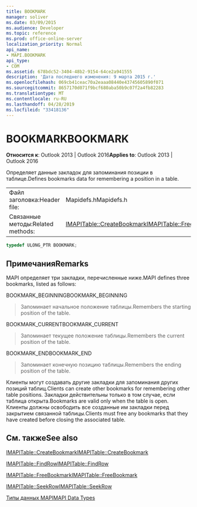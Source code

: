 ```yaml
---
title: BOOKMARK
manager: soliver
ms.date: 03/09/2015
ms.audience: Developer
ms.topic: reference
ms.prod: office-online-server
localization_priority: Normal
api_name:
- MAPI.BOOKMARK
api_type:
- COM
ms.assetid: 678bdc52-3404-48b2-9154-64ce2a941555
description: 'Дата последнего изменения: 9 марта 2015 г.'
ms.openlocfilehash: 069cb41ceac70a2eaaa08440e43745605890f071
ms.sourcegitcommit: 8657170d071f9bcf680aba50b9c07f2a4fb82283
ms.translationtype: MT
ms.contentlocale: ru-RU
ms.lasthandoff: 04/28/2019
ms.locfileid: "33418136"
---
```

# <a name="bookmark"></a><span data-ttu-id="af0b6-103">BOOKMARK</span><span class="sxs-lookup"><span data-stu-id="af0b6-103">BOOKMARK</span></span>

  
  
<span data-ttu-id="af0b6-104">**Относится к**: Outlook 2013 | Outlook 2016</span><span class="sxs-lookup"><span data-stu-id="af0b6-104">**Applies to**: Outlook 2013 | Outlook 2016</span></span> 
  
<span data-ttu-id="af0b6-105">Определяет данные закладок для запоминания позиции в таблице.</span><span class="sxs-lookup"><span data-stu-id="af0b6-105">Defines bookmarks data for remembering a position in a table.</span></span> 
  
|||
|:-----|:-----|
|<span data-ttu-id="af0b6-106">Файл заголовка:</span><span class="sxs-lookup"><span data-stu-id="af0b6-106">Header file:</span></span>  <br/> |<span data-ttu-id="af0b6-107">Mapidefs.h</span><span class="sxs-lookup"><span data-stu-id="af0b6-107">Mapidefs.h</span></span>  <br/> |
|<span data-ttu-id="af0b6-108">Связанные методы:</span><span class="sxs-lookup"><span data-stu-id="af0b6-108">Related methods:</span></span>  <br/> |<span data-ttu-id="af0b6-109">[IMAPITable::CreateBookmark](imapitable-createbookmark.md)[IMAPITable::FreeBookmark](imapitable-freebookmark.md)</span><span class="sxs-lookup"><span data-stu-id="af0b6-109">[IMAPITable::CreateBookmark](imapitable-createbookmark.md)[IMAPITable::FreeBookmark](imapitable-freebookmark.md)</span></span> <br/> |
   
```cpp
typedef ULONG_PTR BOOKMARK;
```

## <a name="remarks"></a><span data-ttu-id="af0b6-110">Примечания</span><span class="sxs-lookup"><span data-stu-id="af0b6-110">Remarks</span></span>

<span data-ttu-id="af0b6-111">MAPI определяет три закладки, перечисленные ниже.</span><span class="sxs-lookup"><span data-stu-id="af0b6-111">MAPI defines three bookmarks, listed as follows:</span></span>
  
<span data-ttu-id="af0b6-112">BOOKMARK_BEGINNING</span><span class="sxs-lookup"><span data-stu-id="af0b6-112">BOOKMARK_BEGINNING</span></span> 
  
> <span data-ttu-id="af0b6-113">Запоминает начальное положение таблицы.</span><span class="sxs-lookup"><span data-stu-id="af0b6-113">Remembers the starting position of the table.</span></span> 
    
<span data-ttu-id="af0b6-114">BOOKMARK_CURRENT</span><span class="sxs-lookup"><span data-stu-id="af0b6-114">BOOKMARK_CURRENT</span></span> 
  
> <span data-ttu-id="af0b6-115">Запоминает текущее положение таблицы.</span><span class="sxs-lookup"><span data-stu-id="af0b6-115">Remembers the current position of the table.</span></span>
    
<span data-ttu-id="af0b6-116">BOOKMARK_END</span><span class="sxs-lookup"><span data-stu-id="af0b6-116">BOOKMARK_END</span></span> 
  
> <span data-ttu-id="af0b6-117">Запоминает конечную позицию таблицы.</span><span class="sxs-lookup"><span data-stu-id="af0b6-117">Remembers the ending position of the table.</span></span>
    
<span data-ttu-id="af0b6-118">Клиенты могут создавать другие закладки для запоминания других позиций таблиц.</span><span class="sxs-lookup"><span data-stu-id="af0b6-118">Clients can create other bookmarks for remembering other table positions.</span></span> <span data-ttu-id="af0b6-119">Закладки действительны только в том случае, если таблица открыта.</span><span class="sxs-lookup"><span data-stu-id="af0b6-119">Bookmarks are valid only when the table is open.</span></span> <span data-ttu-id="af0b6-120">Клиенты должны освободить все созданные им закладки перед закрытием связанной таблицы.</span><span class="sxs-lookup"><span data-stu-id="af0b6-120">Clients must free any bookmarks that they have created before closing the associated table.</span></span> 
  
## <a name="see-also"></a><span data-ttu-id="af0b6-121">См. также</span><span class="sxs-lookup"><span data-stu-id="af0b6-121">See also</span></span>



[<span data-ttu-id="af0b6-122">IMAPITable::CreateBookmark</span><span class="sxs-lookup"><span data-stu-id="af0b6-122">IMAPITable::CreateBookmark</span></span>](imapitable-createbookmark.md)
  
[<span data-ttu-id="af0b6-123">IMAPITable::FindRow</span><span class="sxs-lookup"><span data-stu-id="af0b6-123">IMAPITable::FindRow</span></span>](imapitable-findrow.md)
  
[<span data-ttu-id="af0b6-124">IMAPITable::FreeBookmark</span><span class="sxs-lookup"><span data-stu-id="af0b6-124">IMAPITable::FreeBookmark</span></span>](imapitable-freebookmark.md)
  
[<span data-ttu-id="af0b6-125">IMAPITable::SeekRow</span><span class="sxs-lookup"><span data-stu-id="af0b6-125">IMAPITable::SeekRow</span></span>](imapitable-seekrow.md)


[<span data-ttu-id="af0b6-126">Типы данных MAPI</span><span class="sxs-lookup"><span data-stu-id="af0b6-126">MAPI Data Types</span></span>](mapi-data-types.md)

